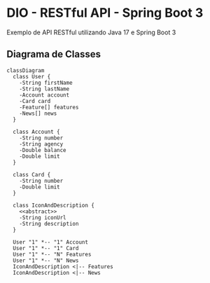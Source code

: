 # DIO - RESTful API - Spring Boot 3

Exemplo de API RESTful utilizando Java 17 e Spring Boot 3

## Diagrama de Classes

```mermaid
classDiagram
  class User {
    -String firstName
    -String lastName
    -Account account
    -Card card
    -Feature[] features
    -News[] news
  }

  class Account {
    -String number
    -String agency
    -Double balance
    -Double limit
  }

  class Card {
    -String number
    -Double limit
  }

  class IconAndDescription {
    <<abstract>>
    -String iconUrl
    -String description
  }

  User "1" *-- "1" Account
  User "1" *-- "1" Card
  User "1" *-- "N" Features
  User "1" *-- "N" News
  IconAndDescription <|-- Features
  IconAndDescription <|-- News
```
